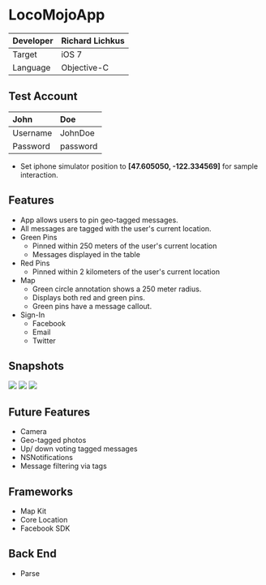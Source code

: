 LocoMojoApp
===========
|Developer  |Richard Lichkus   |
|:----------|:-----------------|
|Target     | iOS 7            |
|Language   | Objective-C      |

Test Account
-------------
|John      |Doe       |
|:---------|:---------|
|Username  |JohnDoe   |
|Password  |password  |

* Set iphone simulator position to **[47.605050, -122.334569]** for sample interaction.

Features
---------
* App allows users to pin geo-tagged messages. 
* All messages are tagged with the user's current location.
* Green Pins
   - Pinned within 250 meters of the user's current location
   - Messages displayed in the table
* Red Pins
   - Pinned within 2 kilometers of the user's current location
* Map
   - Green circle annotation shows a 250 meter radius.
   - Displays both red and green pins.
   - Green pins have a message callout.
* Sign-In
   - Facebook
   - Email
   - Twitter

Snapshots
---------
<img src="https://raw.github.com/rpl5018/LocoMojo/master/LocoMojo/Resources/Mojo.png">
<img src="https://raw.github.com/rpl5018/LocoMojo/master/LocoMojo/Resources/Map.png">
<img src="https://raw.github.com/rpl5018/LocoMojo/master/LocoMojo/Resources/Message.png">


Future Features
----------------
* Camera
* Geo-tagged photos
* Up/ down voting tagged messages
* NSNotifications
* Message filtering via tags

Frameworks
----------
* Map Kit
* Core Location
* Facebook SDK

Back End
--------
* Parse 
